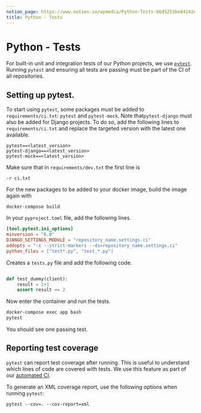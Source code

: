 ```yaml
---
notion_page: https://www.notion.so/wpmedia/Python-Tests-b6d5253be84142ee87a2fd120c192ca9?pvs=4
title: Python - Tests
---
```


# Python - Tests

For built-in unit and integration tests of our Python projects, we use [`pytest`](https://docs.pytest.org/en/stable/).
Running `pytest` and ensuring all tests are passing must be part of the CI of all repositories.

## Setting up pytest.

To start using `pytest`, some packages must be added to `requirements/ci.txt`: `pytest` and `pytest-mock`. Note that`pytest-django` must also be added for Django projects. To do so, add the following lines to `requirements/ci.txt` and replace the targeted version with the latest one available.

```
pytest==<latest_version>
pytest-django==<latest_version>
pytest-mock==<latest_version>
```

Make sure that in `requirements/dev.txt` the first line is 

```
-r ci.txt
```

For the new packages to be added to your docker image, build the image again with

```
docker-compose build
```

In your `pyproject.toml` file, add the following lines.

```toml
[tool.pytest.ini_options]
minversion = "6.0"
DJANGO_SETTINGS_MODULE = "repository_name.settings.ci"
addopts = "-x --strict-markers --ds=repository_name.settings.ci"
python_files = ["test*.py", "test_*.py"]

```

Creates a `tests.py` file and add the following code.

```python

def test_dummy(client):
    result = 1+1
    assert result == 2
```

Now enter the container and run the tests.

```bash
docker-compose exec app bash
pytest
```

You should see one passing test.

## Reporting test coverage

`pytest` can report test coverage after running. This is useful to understand which lines of code are covered with tests. We use this feature as part of our [automated CI](../../ways_of_working/processes/reviews.md).

To generate an XML coverage report, use the following options when running `pytest`:

```
pytest --cov=. --cov-report=xml
```
